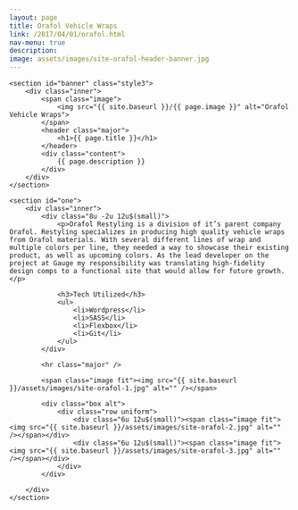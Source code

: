 ```yaml
---
layout: page
title: Orafol Vehicle Wraps
link: /2017/04/01/orafol.html
nav-menu: true
description: 
image: assets/images/site-orafol-header-banner.jpg
---
```


<div id="main" class="alt">

	<section id="banner" class="style3">
	    <div class="inner">
	        <span class="image">
	            <img src="{{ site.baseurl }}/{{ page.image }}" alt="Orafol Vehicle Wraps">
	        </span>
	        <header class="major">
	            <h1>{{ page.title }}</h1>
	        </header>
	        <div class="content">
	            {{ page.description }}
	        </div>
	    </div>
	</section>

	<section id="one">
		<div class="inner">
			<div class="8u -2u 12u$(small)">
				<p>Orafol Restyling is a division of it’s parent company Orafol. Restyling specializes in producing high quality vehicle wraps from Orafol materials. With several different lines of wrap and multiple colors per line, they needed a way to showcase their existing product, as well as upcoming colors. As the lead developer on the project at Gauge my responsibility was translating high-fidelity design comps to a functional site that would allow for future growth.</p>

				<h3>Tech Utilized</h3>
				<ul>
					<li>Wordpress</li>
					<li>SASS</li>
					<li>Flexbox</li>
					<li>Git</li>
				</ul>
			</div>

			<hr class="major" />

			<span class="image fit"><img src="{{ site.baseurl }}/assets/images/site-orafol-1.jpg" alt="" /></span>

			<div class="box alt">
				<div class="row uniform">
					<div class="6u 12u$(small)"><span class="image fit"><img src="{{ site.baseurl }}/assets/images/site-orafol-2.jpg" alt="" /></span></div>
					<div class="6u 12u$(small)"><span class="image fit"><img src="{{ site.baseurl }}/assets/images/site-orafol-3.jpg" alt="" /></span></div>
				</div>
			</div>

		</div>
	</section>

</div>
